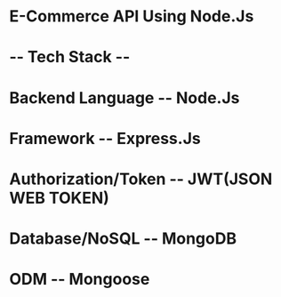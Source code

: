 # E-Commerce API Using Node.Js

# -- Tech Stack --  
# Backend Language --    Node.Js
# Framework --           Express.Js
# Authorization/Token -- JWT(JSON WEB TOKEN)
# Database/NoSQL --      MongoDB
# ODM --                 Mongoose
